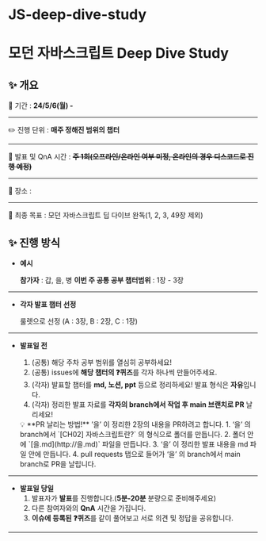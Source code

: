 # JS-deep-dive-study
# 모던 자바스크립트 Deep Dive Study

## ✨ 개요

📅 기간 : **24/5/6(월) -**

---

✏️ 진행 단위 : **매주 정해진 범위의 챕터**

---

🎁 발표 및 QnA 시간 : **~~주 1회(오프라인/온라인 여부 미정, 온라인의 경우 디스코드로 진행 예정)~~**

---

💬 장소 : 

---

🚩 최종 목표 : 모던 자바스크립트 딥 다이브 완독(1, 2, 3, 49장 제외)

## ✨ 진행 방식

- **예시**
    
    **참가자** : 갑, 을, 병
    **이번 주 공통 공부 챕터범위** : 1장 - 3장
    

---

- **각자 발표 챕터 선정**
    
    룰렛으로 선정 (A : 3장, B : 2장, C : 1장) 
    

---

- **발표일 전**
    1. (공통) 해당 주차 공부 범위를 열심히 공부하세요!
    2. (공통) issues에 **해당 챕터의 ❓퀴즈**를 각자 하나씩 만들어주세요.
    3. (각자) 발표할 챕터를 **md, 노션, ppt** 등으로 정리하세요! 발표 형식은 **자유**입니다.
    4. (각자) 정리한 발표 자료를 **각자의 branch에서 작업 후  main 브랜치로 PR** 날리세요!
    
    <aside>
    💡 **PR 날리는 방법!**
    ’을’ 이 정리한 2장의 내용을 PR하려고 합니다.
    1.  ‘을’ 의 branch에서  `[CH02] 자바스크립트란?` 의 형식으로 폴더를 만듭니다.
    2.  폴더 안에 `[을.md](http://을.md)`  파일을 만듭니다.
    3.  ‘을’ 이 정리한 발표 내용을 md 파일 안에 만듭니다.
    4.  pull requests 탭으로 들어가 ‘을’ 의 branch에서 main branch로 PR을 날립니다.
    
    </aside>
    

---

- **발표일 당일**
    1. 발표자가 **발표**를 진행합니다.(**5분-20분** 분량으로 준비해주세요)
    2. 다른 참여자와의 **QnA** 시간을 가집니다.
    3. **이슈에 등록된 ❓퀴즈**를 같이 풀어보고 서로 의견 및 정답을 공유합니다.

---
